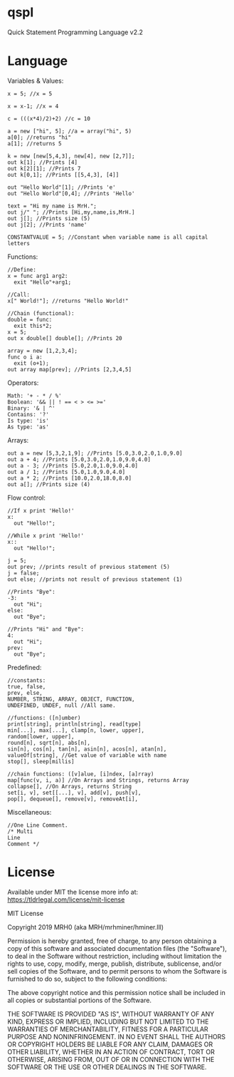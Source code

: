 # qspl
Quick Statement Programming Language v2.2

# Language

Variables & Values:
```
x = 5; //x = 5

x = x-1; //x = 4

c = (((x*4)/2)+2) //c = 10

a = new ["hi", 5]; //a = array("hi", 5)
a[0]; //returns "hi"
a[1]; //returns 5

k = new [new[5,4,3], new[4], new [2,7]];
out k[1]; //Prints [4]
out k[2][1]; //Prints 7
out k[0,1]; //Prints [[5,4,3], [4]]

out "Hello World"[1]; //Prints 'e'
out "Hello World"[0,4]; //Prints 'Hello'

text = "Hi my name is MrH.";
out j/" "; //Prints [Hi,my,name,is,MrH.]
out j[]; //Prints size (5)
out j[2]; //Prints 'name'

CONSTANTVALUE = 5; //Constant when variable name is all capital letters
```
Functions:
```
//Define:
x = func arg1 arg2:
  exit "Hello"+arg1;

//Call:
x[" World!"]; //returns "Hello World!"

//Chain (functional):
double = func:
  exit this*2;
x = 5;
out x double[] double[]; //Prints 20

array = new [1,2,3,4];
func o i a:
  exit (o+1);
out array map[prev]; //Prints [2,3,4,5]
``` 
Operators:
```
Math: '+ - * / %'
Boolean: '&& || ! == < > <= >='
Binary: '& | ^'
Contains: '?'
Is type: 'is'
As type: 'as'
```
Arrays:
```
out a = new [5,3,2,1,9]; //Prints [5.0,3.0,2.0,1.0,9.0]
out a + 4; //Prints [5.0,3.0,2.0,1.0,9.0,4.0]
out a - 3; //Prints [5.0,2.0,1.0,9.0,4.0]
out a / 1; //Prints [5.0,1.0,9.0,4.0]
out a * 2; //Prints [10.0,2.0,18.0,8.0]
out a[]; //Prints size (4)
```
Flow control:
```
//If x print 'Hello!'
x:
  out "Hello!";
  
//While x print 'Hello!'
x::
  out "Hello!";
  
j = 5;
out prev; //prints result of previous statement (5)
j = false;
out else; //prints not result of previous statement (1)

//Prints "Bye":
-3:
  out "Hi";
else:
  out "Bye";
  
//Prints "Hi" and "Bye":
4:
  out "Hi";
prev:
  out "Bye";

```

Predefined:
```
//constants:
true, false,
prev, else,
NUMBER, STRING, ARRAY, OBJECT, FUNCTION,
UNDEFINED, UNDEF, null //All same.

//functions: ([n]umber)
print[string], println[string], read[type]
min[...], max[...], clamp[n, lower, upper], 
random[lower, upper], 
round[n], sqrt[n], abs[n],
sin[n], cos[n], tan[n], asin[n], acos[n], atan[n],
valueOf[string], //Get value of variable with name
stop[], sleep[millis]

//chain functions: ([v]alue, [i]ndex, [a]rray)
map[func(v, i, a)] //On Arrays and Strings, returns Array
collapse[], //On Arrays, returns String
set[i, v], set[[...], v], add[v], push[v], 
pop[], dequeue[], remove[v], removeAt[i],
```
Miscellaneous:
```
//One Line Comment.
/* Multi
Line
Comment */
```

# License

Available under MIT the license more info at: https://tldrlegal.com/license/mit-license

MIT License

Copyright 2019 MRH0 (aka MRH/mrhminer/hminer.lll)

Permission is hereby granted, free of charge, to any person obtaining a copy
of this software and associated documentation files (the "Software"), to deal
in the Software without restriction, including without limitation the rights
to use, copy, modify, merge, publish, distribute, sublicense, and/or sell
copies of the Software, and to permit persons to whom the Software is
furnished to do so, subject to the following conditions:

The above copyright notice and this permission notice shall be included in all
copies or substantial portions of the Software.

THE SOFTWARE IS PROVIDED "AS IS", WITHOUT WARRANTY OF ANY KIND, EXPRESS OR
IMPLIED, INCLUDING BUT NOT LIMITED TO THE WARRANTIES OF MERCHANTABILITY,
FITNESS FOR A PARTICULAR PURPOSE AND NONINFRINGEMENT. IN NO EVENT SHALL THE
AUTHORS OR COPYRIGHT HOLDERS BE LIABLE FOR ANY CLAIM, DAMAGES OR OTHER
LIABILITY, WHETHER IN AN ACTION OF CONTRACT, TORT OR OTHERWISE, ARISING FROM,
OUT OF OR IN CONNECTION WITH THE SOFTWARE OR THE USE OR OTHER DEALINGS IN THE
SOFTWARE.
